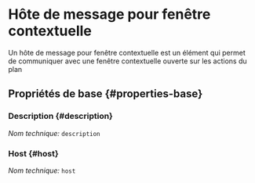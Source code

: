 # Hôte de message pour fenêtre contextuelle
<!--- THIS FILE IS GENERATED PLEASE DO NOT EDIT IT DIRECTLY --->

Un hôte de message pour fenêtre contextuelle est un élément qui permet de communiquer avec une fenêtre contextuelle ouverte sur les actions du plan

<OH code="openerPostMessageHost"/>


## Propriétés de base {#properties-base}

### Description {#description}



*Nom technique:* ```description```
<PH code="openerPostMessageHost:description"/>

### Host {#host}



*Nom technique:* ```host```
<PH code="openerPostMessageHost:host"/>







